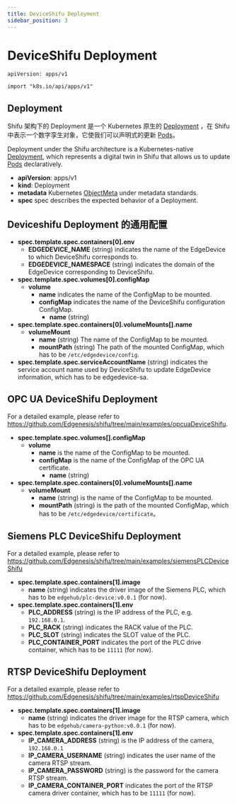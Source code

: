 ```yaml
---
title: DeviceShifu Deployment
sidebar_position: 3
---
```


# DeviceShifu Deployment

`apiVersion: apps/v1`

`import "k8s.io/api/apps/v1"`

## Deployment

Shifu 架构下的 Deployment 是一个 Kubernetes 原生的 [Deployment](https://kubernetes.io/docs/reference/kubernetes-api/workload-resources/deployment-v1/) ，在 Shifu 中表示一个数字孪生对象，它使我们可以声明式的更新 [Pods](https://kubernetes.io/docs/reference/kubernetes-api/workload-resources/pod-v1/)。

Deployment under the Shifu architecture is a Kubernetes-native [Deployment](https://kubernetes.io/docs/reference/kubernetes-api/workload-resources/deployment-v1/), which represents a digital twin in Shifu that allows us to update [Pods](https://kubernetes.io/docs/reference/kubernetes-api/workload-resources/pod-v1/) declaratively.

- **apiVersion**: apps/v1
- **kind**: Deployment
- **metadata**
  Kubernetes [ObjectMeta](https://kubernetes.io/docs/reference/kubernetes-api/common-definitions/object-meta/#ObjectMeta) under metadata standards.
- **spec**
  spec describes the expected behavior of a Deployment.

## Deviceshifu Deployment 的通用配置

- **spec.template.spec.containers[0].env**
  - **EDGEDEVICE_NAME** (string)
    indicates the name of the EdgeDevice to which DeviceShifu corresponds to.
  - **EDGEDEVICE_NAMESPACE** (string)
    indicates the domain of the EdgeDevice corresponding to DeviceShifu.
- **spec.template.spec.volumes[0].configMap**
  - **volume**
    - **name**
      indicates the name of the ConfigMap to be mounted.
    - **configMap**
      indicates the name of the DeviceShifu configuration ConfigMap.
      - **name** (string)
- **spec.template.spec.containers[0].volumeMounts[].name**
  - **volumeMount**
    - **name** (string)
      The name of the ConfigMap to be mounted.
    - **mountPath** (string)
      The path of the mounted ConfigMap, which has to be `/etc/edgedevice/config`.
- **spec.template.spec.serviceAccountName** (string)
  indicates the service account name used by DeviceShifu to update EdgeDevice information, which has to be edgedevice-sa.

## OPC UA DeviceShifu Deployment

For a detailed example, please refer to <https://github.com/Edgenesis/shifu/tree/main/examples/opcuaDeviceShifu>.

- **spec.template.spec.volumes[].configMap**
  - **volume**
    - **name**
      is the name of the ConfigMap to be mounted.
    - **configMap**
      is the name of the ConfigMap of the OPC UA certificate.
      - **name** (string)
- **spec.template.spec.containers[0].volumeMounts[].name**
  - **volumeMount**
    - **name** (string)
      is the name of the ConfigMap to be mounted.
    - **mountPath** (string)
      is the path of the mounted ConfigMap, which has to be `/etc/edgedevice/certificate`。

## Siemens PLC DeviceShifu Deployment

For a detailed example, please refer to <https://github.com/Edgenesis/shifu/tree/main/examples/siemensPLCDeviceShifu>

- **spec.template.spec.containers[1].image**
  - **name** (string)
    indicates the driver image of the Siemens PLC, which has to be `edgehub/plc-device:v0.0.1` (for now).
- **spec.template.spec.containers[1].env**
  - **PLC_ADDRESS** (string)
    is the IP address of the PLC, e.g. `192.168.0.1`.
  - **PLC_RACK** (string)
    indicates the RACK value of the PLC.
  - **PLC_SLOT** (string)
    indicates the SLOT value of the PLC.
  - **PLC_CONTAINER_PORT**
    indicates the port of the PLC drive container, which has to be `11111` (for now).

## RTSP DeviceShifu Deployment

For a detailed example, please refer to https://github.com/Edgenesis/shifu/tree/main/examples/rtspDeviceShifu

- **spec.template.spec.containers[1].image**
  - **name** (string)
    indicates the driver image for the RTSP camera, which has to be `edgehub/camera-python:v0.0.1` (for now).
- **spec.template.spec.containers[1].env**
  - **IP_CAMERA_ADDRESS** (string)
    is the IP address of the camera, `192.168.0.1`
  - **IP_CAMERA_USERNAME** (string)
    indicates the user name of the camera RTSP stream.
  - **IP_CAMERA_PASSWORD** (string)
    is the password for the camera RTSP stream.
  - **IP_CAMERA_CONTAINER_PORT**
    indicates the port of the RTSP camera driver container, which has to be `11111` (for now).

